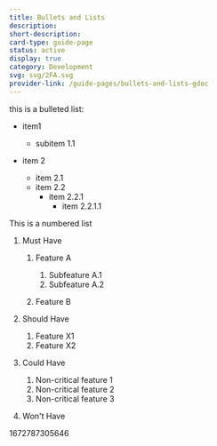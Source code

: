 ```yaml
---
title: Bullets and Lists
description: 
short-description: 
card-type: guide-page
status: active
display: true
category: Development
svg: svg/2FA.svg
provider-link: /guide-pages/bullets-and-lists-gdoc
---
```

<div class="content-section">
<div class="section-container" markdown="1">

this is a bulleted list:


 - item1
     - subitem 1.1
    
 - item 2
     - item 2.1
     - item 2.2
         - item 2.2.1
             - item 2.2.1.1
            
        
    


This is a numbered list


 1. Must Have
     1. Feature A
         1. Subfeature A.1
         2. Subfeature A.2
        
     2. Feature B
    
 2. Should Have
     1. Feature X1
     2. Feature X2
    
 3. Could Have
     1. Non-critical feature 1
     2. Non-critical feature 2
     3. Non-critical feature 3
    
 4. Won't Have
</div>
</div> 1672787305646